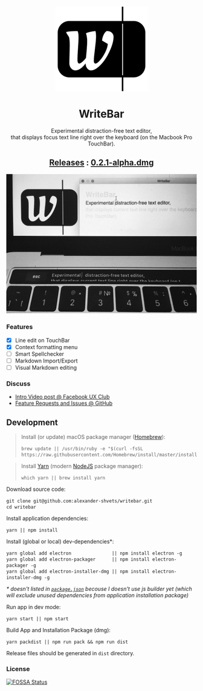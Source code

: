 <p align="center"><a href="//writebar.js.org" title="writebar.js.org"><img src="assets/logo.svg"/></a></p>
<h1 align="center">WriteBar</h1>
<p align="center">
  Experimental distraction-free text editor,<br/>
  that displays focus text line right over the keyboard (on the Macbook Pro TouchBar).
</p>
<h2 align="center">
  <a title="Change Log at GitHub" href="//github.com/alexander-shvets/writebar/releases">Releases</a>
  : 
  <a title="Download from GitHub" href="//github.com/alexander-shvets/writebar/releases/download/0.2.1/WriteBar.dmg">0.2.1-alpha.dmg</a>
</h2>
<p align="center"><a href="//facebook.com/groups/uxclubs/permalink/973396292808999/"><img width="600" src="assets/screenshot.jpg" alt="screenshot"/></a></p>

### Features

- [x] Line edit on TouchBar
- [x] Context formatting menu
- [ ] Smart Spellchecker
- [ ] Markdown Import/Export
- [ ] Visual Markdown editing

### Discuss

- [Intro Video post @ Facebook UX Club](//facebook.com/groups/uxclubs/permalink/973396292808999/)
- [Feature Requests and Issues @ GitHub](//github.com/alexander-shvets/writebar/issues)     

## Development

> Install (or update) macOS package manager ([Homebrew][]):
> ```shell
> brew update || /usr/bin/ruby -e "$(curl -fsSL https://raw.githubusercontent.com/Homebrew/install/master/install)"
> ```

> Install [Yarn][] (modern [NodeJS][] package manager):
> ```shell
> which yarn || brew install yarn
> ```

Download source code:    
```shell
git clone git@github.com:alexander-shvets/writebar.git
cd writebar
```

Install application dependencies:
```shell
yarn || npm install
```

Install (global or local) dev-dependencies*:    
```shell
yarn global add electron               || npm install electron -g
yarn global add electron-packager      || npm install electron-packager -g
yarn global add electron-installer-dmg || npm install electron-installer-dmg -g
```
_* doesn't listed in [`package.json`][] becouse I doesn't use js builder yet (which will exclude unused dependencies from application installation package)_

Run app in dev mode:    
```shell
yarn start || npm start
```

Build App and Installation Package (dmg):    
```shell
yarn packdist || npm run pack && npm run dist
```
Release files should be generated in `dist` directory.

### License

[![FOSSA Status](https://app.fossa.io/api/projects/git%2Bgithub.com%2Falexander-shvets%2Fwritebar.svg?type=large)](https://app.fossa.io/projects/git%2Bgithub.com%2Falexander-shvets%2Fwritebar?ref=badge_large)

[`package.json`]: //github.com/alexander-shvets/writebar/blob/master/package.json
[Homebrew]: //brew.sh
[NodeJS]: //nodejs.org
[Yarn]: //yarnpkg.com

